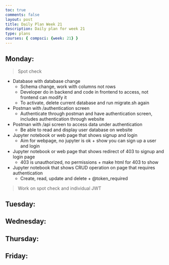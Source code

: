 ```yaml
---
toc: true
comments: false
layout: post
title: Daily Plan Week 21
description: Daily plan for week 21
type: plans
courses: { compsci: {week: 21} }
---
```


## Monday:
> Spot check
- Database with database change
    - Schema change, work with columns not rows
    - Developer do in backend and code in frontend to access, not frontend can modify it
    - To activate, delete current database and run migrate.sh again
- Postman with /authentication screen
    - Authenticate through postman and have authentication screen, includes authentication through website
- Postman with /api screen to access data under authentication
    - Be able to read and display user database on website
- Jupyter notebook or web page that shows signup and login
    - Aim for webpage, no jupyter is ok + show you can sign up a user and login
- Jupyter notebook or web page that shows redirect of 403 to signup and login page
    - 403 is unauthorized, no permissions + make html for 403 to show
- Jupyter notebook that shows CRUD operation on page that requires authentication
    - Create, read, update and delete + @token_required

> Work on spot check and individual JWT

## Tuesday:
> 

## Wednesday:
> 

## Thursday:
> 

## Friday:
> 
